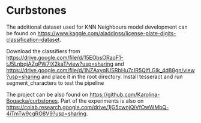 # Curbstones

The additional dataset used for KNN Neighbours model development can be found on https://www.kaggle.com/aladdinss/license-plate-digits-classification-dataset.

Download the classifiers from https://drive.google.com/file/d/15EObsORaoF1-tJ5LnbqiAZgPW7lX2kaT/view?usp=sharing and https://drive.google.com/file/d/1NZAxyqIUSRbHu7cIR5QlfLGIk_4d88gn/view?usp=sharing and place it in the root directory.
Install tesseract and run segment_characters to test the pipeline

The project can be also found on https://github.com/Karolina-Bogacka/curbstones. Part of the experiments is also on https://colab.research.google.com/drive/1jG5cwnjQiVfOwWMbQ-4iTmTw9cgRO8V9?usp=sharing.
